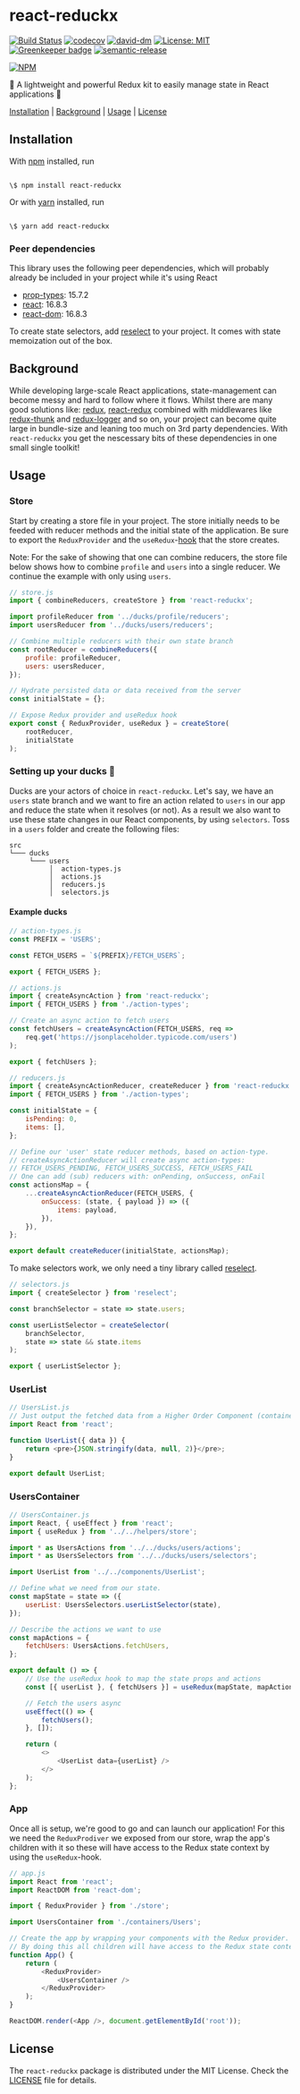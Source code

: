 # react-reduckx

[![Build Status](https://travis-ci.org/phixo/react-reduckx.svg?branch=master)](https://travis-ci.org/phixo/react-reduckx) [![codecov](https://codecov.io/gh/phixo/react-reduckx/branch/master/graph/badge.svg)](https://codecov.io/gh/phixo/react-reduckx) [![david-dm](https://david-dm.org/phixo/react-reduckx.svg)](https://david-dm.org/phixo/react-reduckx) [![License: MIT](https://img.shields.io/badge/License-MIT-yellow.svg)](https://opensource.org/licenses/MIT) [![Greenkeeper badge](https://badges.greenkeeper.io/phixo/react-reduckx.svg)](https://greenkeeper.io/) [![semantic-release](https://img.shields.io/badge/%20%20%F0%9F%93%A6%F0%9F%9A%80-semantic--release-e10079.svg)](https://github.com/semantic-release/semantic-release)

[![NPM](https://nodei.co/npm/react-reduckx.png)](https://nodei.co/npm/react-reduckx/)

🦆 A lightweight and powerful Redux kit to easily manage state in React applications 🦆

[Installation](#installation) |
[Background](#background) |
[Usage](#usage) |
[License](#license)

## Installation

With [npm](https://npmjs.org/) installed, run

```

\$ npm install react-reduckx

```

Or with [yarn](https://yarnpkg.com/) installed, run

```

\$ yarn add react-reduckx

```

### Peer dependencies

This library uses the following peer dependencies, which will probably already
be included in your project while it's using React

-   [prop-types](https://github.com/facebook/prop-types): 15.7.2
-   [react](https://github.com/facebook/react): 16.8.3
-   [react-dom](https://github.com/facebook/react/tree/master/packages/react-dom): 16.8.3

To create state selectors, add [reselect](https://github.com/reduxjs/reselect) to your project. It comes with state memoization out of the box.

## Background

While developing large-scale React applications, state-management can become messy and hard to follow where it flows. Whilst there are many good solutions like: [redux](https://github.com/reduxjs/redux), [react-redux](https://github.com/reduxjs/react-redux) combined with middlewares like [redux-thunk](https://github.com/reduxjs/redux-thunk) and [redux-logger](https://github.com/LogRocket/redux-logger) and so on, your project can become quite large in bundle-size and leaning too much on 3rd party dependencies.
With `react-reduckx` you get the nescessary bits of these dependencies in one small single toolkit!

## Usage

### Store

Start by creating a store file in your project. The store initially needs to be feeded with reducer methods and the initial state of the application.
Be sure to export the `ReduxProvider` and the `useRedux`-[hook](https://reactjs.org/docs/hooks-intro.html) that the store creates.

Note: For the sake of showing that one can combine reducers, the store file below shows how to combine `profile` and `users` into a single reducer. We continue the example with only using `users`.

```js
// store.js
import { combineReducers, createStore } from 'react-reduckx';

import profileReducer from '../ducks/profile/reducers';
import usersReducer from '../ducks/users/reducers';

// Combine multiple reducers with their own state branch
const rootReducer = combineReducers({
    profile: profileReducer,
    users: usersReducer,
});

// Hydrate persisted data or data received from the server
const initialState = {};

// Expose Redux provider and useRedux hook
export const { ReduxProvider, useRedux } = createStore(
    rootReducer,
    initialState
);
```

### Setting up your ducks 🦆

Ducks are your actors of choice in `react-reduckx`. Let's say, we have an `users` state branch and we want to fire an action related to `users` in our app and reduce the state when it resolves (or not). As a result we also want to use these state changes in our React components, by using `selectors`.
Toss in a `users` folder and create the following files:

```
src
└─── ducks
     └─── users
          │  action-types.js
          │  actions.js
          │  reducers.js
          │  selectors.js
```

#### Example ducks

```js
// action-types.js
const PREFIX = 'USERS';

const FETCH_USERS = `${PREFIX}/FETCH_USERS`;

export { FETCH_USERS };
```

```js
// actions.js
import { createAsyncAction } from 'react-reduckx';
import { FETCH_USERS } from './action-types';

// Create an async action to fetch users
const fetchUsers = createAsyncAction(FETCH_USERS, req =>
    req.get('https://jsonplaceholder.typicode.com/users')
);

export { fetchUsers };
```

```js
// reducers.js
import { createAsyncActionReducer, createReducer } from 'react-reduckx';
import { FETCH_USERS } from './action-types';

const initialState = {
    isPending: 0,
    items: [],
};

// Define our 'user' state reducer methods, based on action-type.
// createAsyncActionReducer will create async action-types:
// FETCH_USERS_PENDING, FETCH_USERS_SUCCESS, FETCH_USERS_FAIL
// One can add (sub) reducers with: onPending, onSuccess, onFail
const actionsMap = {
    ...createAsyncActionReducer(FETCH_USERS, {
        onSuccess: (state, { payload }) => ({
            items: payload,
        }),
    }),
};

export default createReducer(initialState, actionsMap);
```

To make selectors work, we only need a tiny library called [reselect](https://github.com/reduxjs/reselect).

```js
// selectors.js
import { createSelector } from 'reselect';

const branchSelector = state => state.users;

const userListSelector = createSelector(
    branchSelector,
    state => state && state.items
);

export { userListSelector };
```

### UserList

```js
// UsersList.js
// Just output the fetched data from a Higher Order Component (container).
import React from 'react';

function UserList({ data }) {
    return <pre>{JSON.stringify(data, null, 2)}</pre>;
}

export default UserList;
```

### UsersContainer

```js
// UsersContainer.js
import React, { useEffect } from 'react';
import { useRedux } from '../../helpers/store';

import * as UsersActions from '../../ducks/users/actions';
import * as UsersSelectors from '../../ducks/users/selectors';

import UserList from '../../components/UserList';

// Define what we need from our state.
const mapState = state => ({
    userList: UsersSelectors.userListSelector(state),
});

// Describe the actions we want to use
const mapActions = {
    fetchUsers: UsersActions.fetchUsers,
};

export default () => {
    // Use the useRedux hook to map the state props and actions
    const [{ userList }, { fetchUsers }] = useRedux(mapState, mapActions);

    // Fetch the users async
    useEffect(() => {
        fetchUsers();
    }, []);

    return (
        <>
            <UserList data={userList} />
        </>
    );
};
```

### App

Once all is setup, we're good to go and can launch our application!
For this we need the `ReduxProdiver` we exposed from our store, wrap the app's children with it so these will have access to the Redux state context by using the `useRedux`-hook.

```js
// app.js
import React from 'react';
import ReactDOM from 'react-dom';

import { ReduxProvider } from './store';

import UsersContainer from './containers/Users';

// Create the app by wrapping your components with the Redux provider.
// By doing this all children will have access to the Redux state context.
function App() {
    return (
        <ReduxProvider>
            <UsersContainer />
        </ReduxProvider>
    );
}

ReactDOM.render(<App />, document.getElementById('root'));
```

## License

The `react-reduckx` package is distributed under the MIT License.
Check the [LICENSE](LICENSE) file for details.
